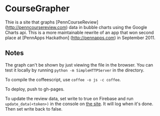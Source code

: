 CourseGrapher
=============
Thie is a site that graphs [PennCourseReview] (http://penncoursereview.com) data in bubble charts using the Google Charts api.  This is a more maintainable rewrite of an app that won second place at [PennApps Hackathon] (http://pennapps.com) in September 2011.


Notes
----
The graph can't be shown by just viewing the file in the browser. You can test it locally by running `python -m SimpleHTTPServer` in the directory.

To compile the coffeescript, use `coffee -o js -c coffee`.

To deploy, push to gh-pages.

To update the review data, set write to true on Firebase and run `update_data(<token>)` in the console on [the site](http://coursegrapher.com). It will log when it's done. Then set write back to false.
